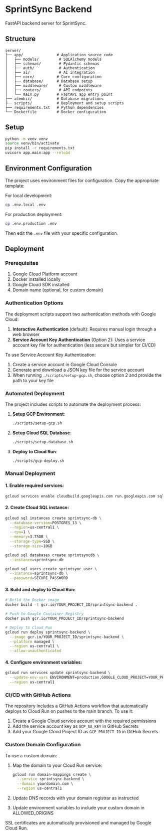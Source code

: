 # SprintSync Backend

FastAPI backend server for SprintSync.

## Structure

```
server/
├── app/               # Application source code
│   ├── models/         # SQLAlchemy models
│   ├── schemas/        # Pydantic schemas
│   ├── auth/           # Authentication
│   ├── ai/             # AI integration
│   ├── core/          # Core configuration
│   ├── database/      # Database setup
│   ├── middleware/     # Custom middleware
│   ├── routers/        # API endpoints
│   └── main.py        # FastAPI app entry point
├── alembic/           # Database migrations
├── scripts/           # Deployment and setup scripts
├── requirements.txt   # Python dependencies
└── Dockerfile         # Docker configuration
```

## Setup

```bash
python -m venv venv
source venv/bin/activate
pip install -r requirements.txt
uvicorn app.main:app --reload
```

## Environment Configuration

The project uses environment files for configuration. Copy the appropriate template:

For local development:
```bash
cp .env.local .env
```

For production deployment:
```bash
cp .env.production .env
```

Then edit the `.env` file with your specific configuration.

## Deployment

### Prerequisites

1. Google Cloud Platform account
2. Docker installed locally
3. Google Cloud SDK installed
4. Domain name (optional, for custom domain)

### Authentication Options

The deployment scripts support two authentication methods with Google Cloud:

1. **Interactive Authentication** (default): Requires manual login through a web browser
2. **Service Account Key Authentication** (Option 2): Uses a service account key file for authentication (less secure but simpler for CI/CD)

To use Service Account Key Authentication:
1. Create a service account in Google Cloud Console
2. Generate and download a JSON key file for the service account
3. When running `./scripts/setup-gcp.sh`, choose option 2 and provide the path to your key file

### Automated Deployment

The project includes scripts to automate the deployment process:

1. **Setup GCP Environment**:
   ```bash
   ./scripts/setup-gcp.sh
   ```

2. **Setup Cloud SQL Database**:
   ```bash
   ./scripts/setup-database.sh
   ```

3. **Deploy to Cloud Run**:
   ```bash
   ./scripts/gcp-deploy.sh
   ```

### Manual Deployment

#### 1. Enable required services:
```bash
gcloud services enable cloudbuild.googleapis.com run.googleapis.com sqladmin.googleapis.com
```

#### 2. Create Cloud SQL instance:
```bash
gcloud sql instances create sprintsync-db \
  --database-version=POSTGRES_13 \
  --region=us-central1 \
  --cpu=1 \
  --memory=3.75GB \
  --storage-type=SSD \
  --storage-size=10GB

gcloud sql databases create sprintsyncdb \
  --instance=sprintsync-db

gcloud sql users create sprintsync_user \
  --instance=sprintsync-db \
  --password=SECURE_PASSWORD
```

#### 3. Build and deploy to Cloud Run:
```bash
# Build the Docker image
docker build -t gcr.io/YOUR_PROJECT_ID/sprintsync-backend .

# Push to Google Container Registry
docker push gcr.io/YOUR_PROJECT_ID/sprintsync-backend

# Deploy to Cloud Run
gcloud run deploy sprintsync-backend \
  --image gcr.io/YOUR_PROJECT_ID/sprintsync-backend \
  --platform managed \
  --region us-central1 \
  --allow-unauthenticated
```

#### 4. Configure environment variables:
```bash
gcloud run services update sprintsync-backend \
  --update-env-vars ENVIRONMENT=production,GOOGLE_CLOUD_PROJECT=YOUR_PROJECT_ID,CLOUD_SQL_INSTANCE=sprintsync-db,CLOUD_SQL_DATABASE=sprintsyncdb,CLOUD_SQL_USERNAME=sprintsync_user,CLOUD_SQL_PASSWORD=YOUR_PASSWORD,SECRET_KEY=YOUR_SECRET_KEY \
  --region us-central1
```

### CI/CD with GitHub Actions

The repository includes a GitHub Actions workflow that automatically deploys to Cloud Run on pushes to the main branch. To use it:

1. Create a Google Cloud service account with the required permissions
2. Add the service account key as `GCP_SA_KEY` in GitHub Secrets
3. Add your Google Cloud Project ID as `GCP_PROJECT_ID` in GitHub Secrets

### Custom Domain Configuration

To use a custom domain:

1. Map the domain to your Cloud Run service:
   ```bash
   gcloud run domain-mappings create \
     --service sprintsync-backend \
     --domain yourdomain.com \
     --region us-central1
   ```

2. Update DNS records with your domain registrar as instructed
3. Update environment variables to include your custom domain in ALLOWED_ORIGINS

SSL certificates are automatically provisioned and managed by Google Cloud Run.